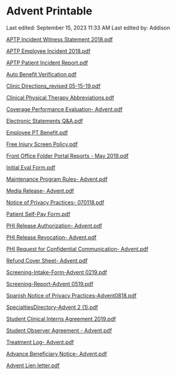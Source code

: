 # Advent Printable

Last edited: September 15, 2023 11:33 AM
Last edited by: Addison

[APTP  Incident Witness Statement 2018.pdf](Advent%20Printable%20b94387c78f184af3b94db582953b09be/APTP__Incident_Witness_Statement_2018.pdf)

[APTP Employee Incident 2018.pdf](Advent%20Printable%20b94387c78f184af3b94db582953b09be/APTP_Employee_Incident_2018.pdf)

[APTP Patient Incident Report.pdf](Advent%20Printable%20b94387c78f184af3b94db582953b09be/APTP_Patient_Incident_Report.pdf)

[Auto Benefit Verification.pdf](Advent%20Printable%20b94387c78f184af3b94db582953b09be/Auto_Benefit_Verification.pdf)

[Clinic Directions_revised 05-15-19.pdf](Advent%20Printable%20b94387c78f184af3b94db582953b09be/Clinic_Directions_revised_05-15-19.pdf)

[Clinical Physical Therapy Abbreviations.pdf](Advent%20Printable%20b94387c78f184af3b94db582953b09be/Clinical_Physical_Therapy_Abbreviations.pdf)

[Coverage Performance Evaluation- Advent.pdf](Advent%20Printable%20b94387c78f184af3b94db582953b09be/Coverage_Performance_Evaluation-_Advent.pdf)

[Electronic Statements Q&A.pdf](Advent%20Printable%20b94387c78f184af3b94db582953b09be/Electronic_Statements_QA.pdf)

[Employee PT Benefit.pdf](Advent%20Printable%20b94387c78f184af3b94db582953b09be/Employee_PT_Benefit.pdf)

[Free Injury Screen Policy.pdf](Advent%20Printable%20b94387c78f184af3b94db582953b09be/Free_Injury_Screen_Policy.pdf)

[Front Office Folder Portal Reports - May 2019.pdf](Advent%20Printable%20b94387c78f184af3b94db582953b09be/Front_Office_Folder_Portal_Reports_-_May_2019.pdf)

[Initial Eval Form.pdf](Advent%20Printable%20b94387c78f184af3b94db582953b09be/Initial_Eval_Form.pdf)

[Maintenance Program Rules- Advent.pdf](Advent%20Printable%20b94387c78f184af3b94db582953b09be/Maintenance_Program_Rules-_Advent.pdf)

[Media Release- Advent.pdf](Advent%20Printable%20b94387c78f184af3b94db582953b09be/Media_Release-_Advent.pdf)

[Notice of Privacy Practices- 070118.pdf](Advent%20Printable%20b94387c78f184af3b94db582953b09be/Notice_of_Privacy_Practices-_070118.pdf)

[Patient Self-Pay Form.pdf](Advent%20Printable%20b94387c78f184af3b94db582953b09be/Patient_Self-Pay_Form.pdf)

[PHI Release Authorization- Advent.pdf](Advent%20Printable%20b94387c78f184af3b94db582953b09be/PHI_Release_Authorization-_Advent.pdf)

[PHI Release Revocation- Advent.pdf](Advent%20Printable%20b94387c78f184af3b94db582953b09be/PHI_Release_Revocation-_Advent.pdf)

[PHI Request for Confidential Communication- Advent.pdf](Advent%20Printable%20b94387c78f184af3b94db582953b09be/PHI_Request_for_Confidential_Communication-_Advent.pdf)

[Refund Cover Sheet- Advent.pdf](Advent%20Printable%20b94387c78f184af3b94db582953b09be/Refund_Cover_Sheet-_Advent.pdf)

[Screening-Intake-Form-Advent 0219.pdf](Advent%20Printable%20b94387c78f184af3b94db582953b09be/Screening-Intake-Form-Advent_0219.pdf)

[Screening-Report-Advent 0519.pdf](Advent%20Printable%20b94387c78f184af3b94db582953b09be/Screening-Report-Advent_0519.pdf)

[Spanish Notice of Privacy Practices-Advent0818.pdf](Advent%20Printable%20b94387c78f184af3b94db582953b09be/Spanish_Notice_of_Privacy_Practices-Advent0818.pdf)

[SpecialtiesDirectory-Advent 2 (1).pdf](Advent%20Printable%20b94387c78f184af3b94db582953b09be/SpecialtiesDirectory-Advent_2_(1).pdf)

[Student Clinical Interns Agreement 2019.pdf](Advent%20Printable%20b94387c78f184af3b94db582953b09be/Student_Clinical_Interns_Agreement_2019.pdf)

[Student Observer Agreement - Advent.pdf](Advent%20Printable%20b94387c78f184af3b94db582953b09be/Student_Observer_Agreement_-_Advent.pdf)

[Treatment Log- Advent.pdf](Advent%20Printable%20b94387c78f184af3b94db582953b09be/Treatment_Log-_Advent.pdf)

[Advance Beneficiary Notice- Advent.pdf](Advent%20Printable%20b94387c78f184af3b94db582953b09be/Advance_Beneficiary_Notice-_Advent.pdf)

[Advent Lien letter.pdf](Advent%20Printable%20b94387c78f184af3b94db582953b09be/Advent_Lien_letter.pdf)